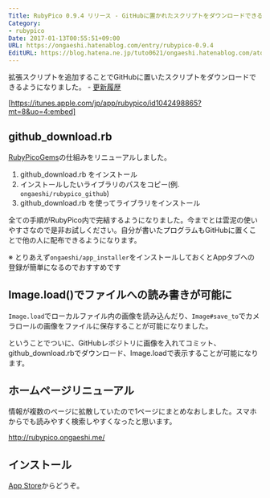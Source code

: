 ```yaml
---
Title: RubyPico 0.9.4 リリース - GitHubに置かれたスクリプトをダウンロードできるように
Category:
- rubypico
Date: 2017-01-13T00:55:51+09:00
URL: https://ongaeshi.hatenablog.com/entry/rubypico-0.9.4
EditURL: https://blog.hatena.ne.jp/tuto0621/ongaeshi.hatenablog.com/atom/entry/10328749687206195221
---
```


拡張スクリプトを追加することでGitHubに置いたスクリプトをダウンロードできるようになりました。 - [更新履歴](https://github.com/ongaeshi/RubyPico/blob/master/HISTORY.md)

[https://itunes.apple.com/jp/app/rubypico/id1042498865?mt=8&uo=4:embed]

## github_download.rb
[RubyPicoGems](https://github.com/ongaeshi/RubyPicoGems)の仕組みをリニューアルしました。

1. github_download.rb をインストール
2. インストールしたいライブラリのパスをコピー(例. `ongaeshi/rubypico_github`)
3. github_download.rb を使ってライブラリをインストール

全ての手順がRubyPico内で完結するようになりました。今までとは雲泥の使いやすさなので是非お試しください。自分が書いたプログラムもGitHubに置くことで他の人に配布できるようになります。

※ とりあえず`ongaeshi/app_installer`をインストールしておくとAppタブへの登録が簡単になるのでおすすめです

## Image.load()でファイルへの読み書きが可能に
`Image.load`でローカルファイル内の画像を読み込んだり、`Image#save_to`でカメラロールの画像をファイルに保存することが可能になりました。

ということでついに、GitHubレポジトリに画像を入れてコミット、github_download.rbでダウンロード、Image.loadで表示することが可能になります。

## ホームページリニューアル
情報が複数のページに拡散していたので1ページにまとめなおしました。スマホからでも読みやすく検索しやすくなったと思います。

http://rubypico.ongaeshi.me/

## インストール
[App Store](https://itunes.apple.com/jp/app/rubypico/id1042498865)からどうぞ。

